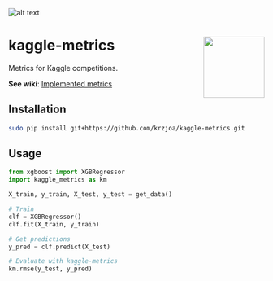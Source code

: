 [km]: https://raw.githubusercontent.com/krzjoa/kaggle-metrics/master/km50p.png "kaggle-metrics logo" 
![alt text][km]
# kaggle-metrics <img src="https://raw.githubusercontent.com/krzjoa/kaggle-metrics/master/img/kmlogo.png" align="right" width = "120px"/>

Metrics for Kaggle competitions.

**See wiki**: [Implemented metrics](https://github.com/krzjoa/kaggle-metrics/wiki/Implemented-metrics)

## Installation
```bash
sudo pip install git+https://github.com/krzjoa/kaggle-metrics.git
```
## Usage
```python
from xgboost import XGBRegressor
import kaggle_metrics as km

X_train, y_train, X_test, y_test = get_data()

# Train
clf = XGBRegressor()
clf.fit(X_train, y_train)

# Get predictions
y_pred = clf.predict(X_test)

# Evaluate with kaggle-metrics
km.rmse(y_test, y_pred)


```


